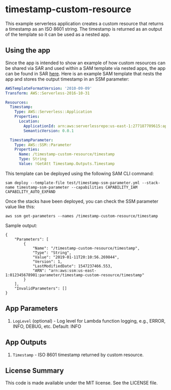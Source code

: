 # timestamp-custom-resource

This example serverless application creates a custom resource that returns a timestamp as an ISO 8601 string. The timestamp is returned as an output of the template so it can be used as a nested app.

## Using the app

Since the app is intended to show an example of how custom resources can be shared via SAR and used within a SAM template via nested apps, the app can be found in SAR [here](https://serverlessrepo.aws.amazon.com/#/applications/arn:aws:serverlessrepo:us-east-1:277187709615:applications~timestamp-custom-resource). Here is an example SAM template that nests the app and stores the output timestamp in an SSM parameter:

```yaml
AWSTemplateFormatVersion: '2010-09-09'
Transform: AWS::Serverless-2016-10-31

Resources:
  Timestamp:
    Type: AWS::Serverless::Application
    Properties:
      Location:
        ApplicationId: arn:aws:serverlessrepo:us-east-1:277187709615:applications/timestamp-custom-resource
        SemanticVersion: 0.0.1

  TimestampParameter:
    Type: AWS::SSM::Parameter
    Properties:
      Name: /timestamp-custom-resource/timestamp
      Type: String
      Value: !GetAtt Timestamp.Outputs.Timestamp
```

This template can be deployed using the following SAM CLI command:

```
sam deploy --template-file test/timestamp-ssm-parameter.yml --stack-name timestamp-ssm-parameter --capabilities CAPABILITY_IAM CAPABILITY_AUTO_EXPAND
```

Once the stacks have been deployed, you can check the SSM parameter value like this:

```
aws ssm get-parameters --names /timestamp-custom-resource/timestamp
```

Sample output:

```
{
    "Parameters": [
        {
            "Name": "/timestamp-custom-resource/timestamp",
            "Type": "String",
            "Value": "2019-01-11T20:10:56.269844",
            "Version": 1,
            "LastModifiedDate": 1547237466.553,
            "ARN": "arn:aws:ssm:us-east-1:012345678901:parameter/timestamp-custom-resource/timestamp"
        }
    ],
    "InvalidParameters": []
}
```

## App Parameters

1. `LogLevel` (optional) - Log level for Lambda function logging, e.g., ERROR, INFO, DEBUG, etc. Default: INFO

## App Outputs

1. `Timestamp` - ISO 8601 timestamp returned by custom resource.

## License Summary

This code is made available under the MIT license. See the LICENSE file.
